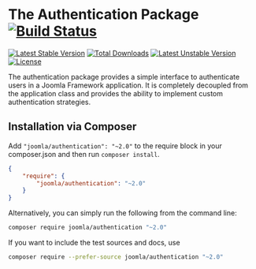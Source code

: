 # The Authentication Package [![Build Status](https://ci.joomla.org/api/badges/joomla-framework/authentication/status.svg?ref=refs/heads/2.0-dev)](https://ci.joomla.org/joomla-framework/authentication)

[![Latest Stable Version](https://poser.pugx.org/joomla/authentication/v/stable)](https://packagist.org/packages/joomla/authentication)
[![Total Downloads](https://poser.pugx.org/joomla/authentication/downloads)](https://packagist.org/packages/joomla/authentication)
[![Latest Unstable Version](https://poser.pugx.org/joomla/authentication/v/unstable)](https://packagist.org/packages/joomla/authentication)
[![License](https://poser.pugx.org/joomla/authentication/license)](https://packagist.org/packages/joomla/authentication)

The authentication package provides a simple interface to authenticate users in a Joomla Framework application. It is completely decoupled from the application class and provides the ability to implement custom authentication strategies.


## Installation via Composer

Add `"joomla/authentication": "~2.0"` to the require block in your composer.json and then run `composer install`.

```json
{
	"require": {
		"joomla/authentication": "~2.0"
	}
}
```

Alternatively, you can simply run the following from the command line:

```sh
composer require joomla/authentication "~2.0"
```

If you want to include the test sources and docs, use

```sh
composer require --prefer-source joomla/authentication "~2.0"
```
